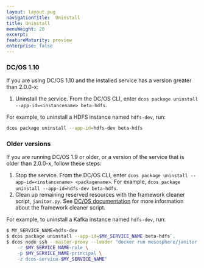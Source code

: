 ```yaml
---
layout: layout.pug
navigationTitle:  Uninstall
title: Uninstall
menuWeight: 20
excerpt:
featureMaturity: preview
enterprise: false
---
```


<!-- This source repo for this topic is https://github.com/dcos-commons/ -->


<!-- THIS CONTENT DUPLICATES THE DC/OS OPERATION GUIDE -->

### DC/OS 1.10

If you are using DC/OS 1.10 and the installed service has a version greater than 2.0.0-x:

1. Uninstall the service. From the DC/OS CLI, enter `dcos package uninstall --app-id=<instancename> beta-hdfs`.

For example, to uninstall a HDFS instance named `hdfs-dev`, run:

```bash
dcos package uninstall --app-id=hdfs-dev beta-hdfs
```

### Older versions

If you are running DC/OS 1.9 or older, or a version of the service that is older than 2.0.0-x, follow these steps:

1. Stop the service. From the DC/OS CLI, enter `dcos package uninstall --app-id=<instancename> <packagename>`.
   For example, `dcos package uninstall --app-id=hdfs-dev beta-hdfs`.
1. Clean up remaining reserved resources with the framework cleaner script, `janitor.py`. See [DC/OS documentation](/1.10/deploying-services/uninstall/#framework-cleaner) for more information about the framework cleaner script.

For example, to uninstall a Kafka instance named `hdfs-dev`, run:

```bash
$ MY_SERVICE_NAME=hdfs-dev
$ dcos package uninstall --app-id=$MY_SERVICE_NAME beta-hdfs`.
$ dcos node ssh --master-proxy --leader "docker run mesosphere/janitor /janitor.py \
    -r $MY_SERVICE_NAME-role \
    -p $MY_SERVICE_NAME-principal \
    -z dcos-service-$MY_SERVICE_NAME"
```

<!-- END DUPLICATE BLOCK -->
